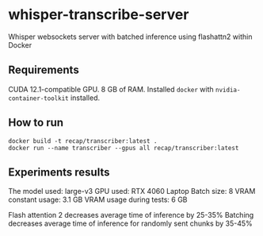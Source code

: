 # whisper-transcribe-server
Whisper websockets server with batched inference using flashattn2 within Docker

## Requirements
CUDA 12.1-compatible GPU.
8 GB of RAM.
Installed `docker` with `nvidia-container-toolkit` installed.

## How to run
```shell
docker build -t recap/transcriber:latest .
docker run --name transcriber --gpus all recap/transcriber:latest
```

## Experiments results
The model used: large-v3
GPU used: RTX 4060 Laptop
Batch size: 8
VRAM constant usage: 3.1 GB
VRAM usage during tests: 6 GB

Flash attention 2 decreases average time of inference by 25-35%
Batching decreases average time of inference for randomly sent chunks by 35-45%